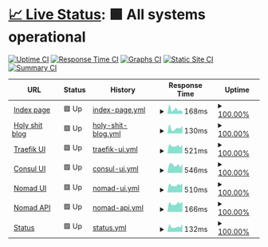 # [📈 Live Status](https://status.iddqd.uk): <!--live status--> **🟩 All systems operational**

[![Uptime CI](https://github.com/iddqd-uk/status/workflows/Uptime%20CI/badge.svg)](https://github.com/iddqd-uk/status/actions?query=workflow%3A%22Uptime+CI%22)
[![Response Time CI](https://github.com/iddqd-uk/status/workflows/Response%20Time%20CI/badge.svg)](https://github.com/iddqd-uk/status/actions?query=workflow%3A%22Response+Time+CI%22)
[![Graphs CI](https://github.com/iddqd-uk/status/workflows/Graphs%20CI/badge.svg)](https://github.com/iddqd-uk/status/actions?query=workflow%3A%22Graphs+CI%22)
[![Static Site CI](https://github.com/iddqd-uk/status/workflows/Static%20Site%20CI/badge.svg)](https://github.com/iddqd-uk/status/actions?query=workflow%3A%22Static+Site+CI%22)
[![Summary CI](https://github.com/iddqd-uk/status/workflows/Summary%20CI/badge.svg)](https://github.com/iddqd-uk/status/actions?query=workflow%3A%22Summary+CI%22)

<!--start: status pages-->
<!-- This summary is generated by Upptime (https://github.com/upptime/upptime) -->
<!-- Do not edit this manually, your changes will be overwritten -->
<!-- prettier-ignore -->
| URL | Status | History | Response Time | Uptime |
| --- | ------ | ------- | ------------- | ------ |
| <img alt="" src="https://icons.duckduckgo.com/ip3/iddqd.uk.ico" height="13"> [Index page](https://iddqd.uk) | 🟩 Up | [index-page.yml](https://github.com/iddqd-uk/status/commits/HEAD/history/index-page.yml) | <details><summary><img alt="Response time graph" src="./graphs/index-page/response-time-week.png" height="20"> 168ms</summary><br><a href="https://status.iddqd.uk/history/index-page"><img alt="Response time 147" src="https://img.shields.io/endpoint?url=https%3A%2F%2Fraw.githubusercontent.com%2Fiddqd-uk%2Fstatus%2FHEAD%2Fapi%2Findex-page%2Fresponse-time.json"></a><br><a href="https://status.iddqd.uk/history/index-page"><img alt="24-hour response time 88" src="https://img.shields.io/endpoint?url=https%3A%2F%2Fraw.githubusercontent.com%2Fiddqd-uk%2Fstatus%2FHEAD%2Fapi%2Findex-page%2Fresponse-time-day.json"></a><br><a href="https://status.iddqd.uk/history/index-page"><img alt="7-day response time 168" src="https://img.shields.io/endpoint?url=https%3A%2F%2Fraw.githubusercontent.com%2Fiddqd-uk%2Fstatus%2FHEAD%2Fapi%2Findex-page%2Fresponse-time-week.json"></a><br><a href="https://status.iddqd.uk/history/index-page"><img alt="30-day response time 155" src="https://img.shields.io/endpoint?url=https%3A%2F%2Fraw.githubusercontent.com%2Fiddqd-uk%2Fstatus%2FHEAD%2Fapi%2Findex-page%2Fresponse-time-month.json"></a><br><a href="https://status.iddqd.uk/history/index-page"><img alt="1-year response time 141" src="https://img.shields.io/endpoint?url=https%3A%2F%2Fraw.githubusercontent.com%2Fiddqd-uk%2Fstatus%2FHEAD%2Fapi%2Findex-page%2Fresponse-time-year.json"></a></details> | <details><summary><a href="https://status.iddqd.uk/history/index-page">100.00%</a></summary><a href="https://status.iddqd.uk/history/index-page"><img alt="All-time uptime 100.00%" src="https://img.shields.io/endpoint?url=https%3A%2F%2Fraw.githubusercontent.com%2Fiddqd-uk%2Fstatus%2FHEAD%2Fapi%2Findex-page%2Fuptime.json"></a><br><a href="https://status.iddqd.uk/history/index-page"><img alt="24-hour uptime 100.00%" src="https://img.shields.io/endpoint?url=https%3A%2F%2Fraw.githubusercontent.com%2Fiddqd-uk%2Fstatus%2FHEAD%2Fapi%2Findex-page%2Fuptime-day.json"></a><br><a href="https://status.iddqd.uk/history/index-page"><img alt="7-day uptime 100.00%" src="https://img.shields.io/endpoint?url=https%3A%2F%2Fraw.githubusercontent.com%2Fiddqd-uk%2Fstatus%2FHEAD%2Fapi%2Findex-page%2Fuptime-week.json"></a><br><a href="https://status.iddqd.uk/history/index-page"><img alt="30-day uptime 100.00%" src="https://img.shields.io/endpoint?url=https%3A%2F%2Fraw.githubusercontent.com%2Fiddqd-uk%2Fstatus%2FHEAD%2Fapi%2Findex-page%2Fuptime-month.json"></a><br><a href="https://status.iddqd.uk/history/index-page"><img alt="1-year uptime 99.99%" src="https://img.shields.io/endpoint?url=https%3A%2F%2Fraw.githubusercontent.com%2Fiddqd-uk%2Fstatus%2FHEAD%2Fapi%2Findex-page%2Fuptime-year.json"></a></details>
| <img alt="" src="https://icons.duckduckgo.com/ip3/blog.iddqd.uk.ico" height="13"> [Holy shit blog](https://blog.iddqd.uk) | 🟩 Up | [holy-shit-blog.yml](https://github.com/iddqd-uk/status/commits/HEAD/history/holy-shit-blog.yml) | <details><summary><img alt="Response time graph" src="./graphs/holy-shit-blog/response-time-week.png" height="20"> 130ms</summary><br><a href="https://status.iddqd.uk/history/holy-shit-blog"><img alt="Response time 139" src="https://img.shields.io/endpoint?url=https%3A%2F%2Fraw.githubusercontent.com%2Fiddqd-uk%2Fstatus%2FHEAD%2Fapi%2Fholy-shit-blog%2Fresponse-time.json"></a><br><a href="https://status.iddqd.uk/history/holy-shit-blog"><img alt="24-hour response time 188" src="https://img.shields.io/endpoint?url=https%3A%2F%2Fraw.githubusercontent.com%2Fiddqd-uk%2Fstatus%2FHEAD%2Fapi%2Fholy-shit-blog%2Fresponse-time-day.json"></a><br><a href="https://status.iddqd.uk/history/holy-shit-blog"><img alt="7-day response time 130" src="https://img.shields.io/endpoint?url=https%3A%2F%2Fraw.githubusercontent.com%2Fiddqd-uk%2Fstatus%2FHEAD%2Fapi%2Fholy-shit-blog%2Fresponse-time-week.json"></a><br><a href="https://status.iddqd.uk/history/holy-shit-blog"><img alt="30-day response time 145" src="https://img.shields.io/endpoint?url=https%3A%2F%2Fraw.githubusercontent.com%2Fiddqd-uk%2Fstatus%2FHEAD%2Fapi%2Fholy-shit-blog%2Fresponse-time-month.json"></a><br><a href="https://status.iddqd.uk/history/holy-shit-blog"><img alt="1-year response time 135" src="https://img.shields.io/endpoint?url=https%3A%2F%2Fraw.githubusercontent.com%2Fiddqd-uk%2Fstatus%2FHEAD%2Fapi%2Fholy-shit-blog%2Fresponse-time-year.json"></a></details> | <details><summary><a href="https://status.iddqd.uk/history/holy-shit-blog">100.00%</a></summary><a href="https://status.iddqd.uk/history/holy-shit-blog"><img alt="All-time uptime 100.00%" src="https://img.shields.io/endpoint?url=https%3A%2F%2Fraw.githubusercontent.com%2Fiddqd-uk%2Fstatus%2FHEAD%2Fapi%2Fholy-shit-blog%2Fuptime.json"></a><br><a href="https://status.iddqd.uk/history/holy-shit-blog"><img alt="24-hour uptime 100.00%" src="https://img.shields.io/endpoint?url=https%3A%2F%2Fraw.githubusercontent.com%2Fiddqd-uk%2Fstatus%2FHEAD%2Fapi%2Fholy-shit-blog%2Fuptime-day.json"></a><br><a href="https://status.iddqd.uk/history/holy-shit-blog"><img alt="7-day uptime 100.00%" src="https://img.shields.io/endpoint?url=https%3A%2F%2Fraw.githubusercontent.com%2Fiddqd-uk%2Fstatus%2FHEAD%2Fapi%2Fholy-shit-blog%2Fuptime-week.json"></a><br><a href="https://status.iddqd.uk/history/holy-shit-blog"><img alt="30-day uptime 100.00%" src="https://img.shields.io/endpoint?url=https%3A%2F%2Fraw.githubusercontent.com%2Fiddqd-uk%2Fstatus%2FHEAD%2Fapi%2Fholy-shit-blog%2Fuptime-month.json"></a><br><a href="https://status.iddqd.uk/history/holy-shit-blog"><img alt="1-year uptime 100.00%" src="https://img.shields.io/endpoint?url=https%3A%2F%2Fraw.githubusercontent.com%2Fiddqd-uk%2Fstatus%2FHEAD%2Fapi%2Fholy-shit-blog%2Fuptime-year.json"></a></details>
| <img alt="" src="https://icons.duckduckgo.com/ip3/traefik.iddqd.uk.ico" height="13"> [Traefik UI](https://traefik.iddqd.uk) | 🟩 Up | [traefik-ui.yml](https://github.com/iddqd-uk/status/commits/HEAD/history/traefik-ui.yml) | <details><summary><img alt="Response time graph" src="./graphs/traefik-ui/response-time-week.png" height="20"> 521ms</summary><br><a href="https://status.iddqd.uk/history/traefik-ui"><img alt="Response time 559" src="https://img.shields.io/endpoint?url=https%3A%2F%2Fraw.githubusercontent.com%2Fiddqd-uk%2Fstatus%2FHEAD%2Fapi%2Ftraefik-ui%2Fresponse-time.json"></a><br><a href="https://status.iddqd.uk/history/traefik-ui"><img alt="24-hour response time 607" src="https://img.shields.io/endpoint?url=https%3A%2F%2Fraw.githubusercontent.com%2Fiddqd-uk%2Fstatus%2FHEAD%2Fapi%2Ftraefik-ui%2Fresponse-time-day.json"></a><br><a href="https://status.iddqd.uk/history/traefik-ui"><img alt="7-day response time 521" src="https://img.shields.io/endpoint?url=https%3A%2F%2Fraw.githubusercontent.com%2Fiddqd-uk%2Fstatus%2FHEAD%2Fapi%2Ftraefik-ui%2Fresponse-time-week.json"></a><br><a href="https://status.iddqd.uk/history/traefik-ui"><img alt="30-day response time 515" src="https://img.shields.io/endpoint?url=https%3A%2F%2Fraw.githubusercontent.com%2Fiddqd-uk%2Fstatus%2FHEAD%2Fapi%2Ftraefik-ui%2Fresponse-time-month.json"></a><br><a href="https://status.iddqd.uk/history/traefik-ui"><img alt="1-year response time 537" src="https://img.shields.io/endpoint?url=https%3A%2F%2Fraw.githubusercontent.com%2Fiddqd-uk%2Fstatus%2FHEAD%2Fapi%2Ftraefik-ui%2Fresponse-time-year.json"></a></details> | <details><summary><a href="https://status.iddqd.uk/history/traefik-ui">100.00%</a></summary><a href="https://status.iddqd.uk/history/traefik-ui"><img alt="All-time uptime 100.00%" src="https://img.shields.io/endpoint?url=https%3A%2F%2Fraw.githubusercontent.com%2Fiddqd-uk%2Fstatus%2FHEAD%2Fapi%2Ftraefik-ui%2Fuptime.json"></a><br><a href="https://status.iddqd.uk/history/traefik-ui"><img alt="24-hour uptime 100.00%" src="https://img.shields.io/endpoint?url=https%3A%2F%2Fraw.githubusercontent.com%2Fiddqd-uk%2Fstatus%2FHEAD%2Fapi%2Ftraefik-ui%2Fuptime-day.json"></a><br><a href="https://status.iddqd.uk/history/traefik-ui"><img alt="7-day uptime 100.00%" src="https://img.shields.io/endpoint?url=https%3A%2F%2Fraw.githubusercontent.com%2Fiddqd-uk%2Fstatus%2FHEAD%2Fapi%2Ftraefik-ui%2Fuptime-week.json"></a><br><a href="https://status.iddqd.uk/history/traefik-ui"><img alt="30-day uptime 100.00%" src="https://img.shields.io/endpoint?url=https%3A%2F%2Fraw.githubusercontent.com%2Fiddqd-uk%2Fstatus%2FHEAD%2Fapi%2Ftraefik-ui%2Fuptime-month.json"></a><br><a href="https://status.iddqd.uk/history/traefik-ui"><img alt="1-year uptime 100.00%" src="https://img.shields.io/endpoint?url=https%3A%2F%2Fraw.githubusercontent.com%2Fiddqd-uk%2Fstatus%2FHEAD%2Fapi%2Ftraefik-ui%2Fuptime-year.json"></a></details>
| <img alt="" src="https://icons.duckduckgo.com/ip3/consul.iddqd.uk.ico" height="13"> [Consul UI](https://consul.iddqd.uk) | 🟩 Up | [consul-ui.yml](https://github.com/iddqd-uk/status/commits/HEAD/history/consul-ui.yml) | <details><summary><img alt="Response time graph" src="./graphs/consul-ui/response-time-week.png" height="20"> 546ms</summary><br><a href="https://status.iddqd.uk/history/consul-ui"><img alt="Response time 552" src="https://img.shields.io/endpoint?url=https%3A%2F%2Fraw.githubusercontent.com%2Fiddqd-uk%2Fstatus%2FHEAD%2Fapi%2Fconsul-ui%2Fresponse-time.json"></a><br><a href="https://status.iddqd.uk/history/consul-ui"><img alt="24-hour response time 614" src="https://img.shields.io/endpoint?url=https%3A%2F%2Fraw.githubusercontent.com%2Fiddqd-uk%2Fstatus%2FHEAD%2Fapi%2Fconsul-ui%2Fresponse-time-day.json"></a><br><a href="https://status.iddqd.uk/history/consul-ui"><img alt="7-day response time 546" src="https://img.shields.io/endpoint?url=https%3A%2F%2Fraw.githubusercontent.com%2Fiddqd-uk%2Fstatus%2FHEAD%2Fapi%2Fconsul-ui%2Fresponse-time-week.json"></a><br><a href="https://status.iddqd.uk/history/consul-ui"><img alt="30-day response time 529" src="https://img.shields.io/endpoint?url=https%3A%2F%2Fraw.githubusercontent.com%2Fiddqd-uk%2Fstatus%2FHEAD%2Fapi%2Fconsul-ui%2Fresponse-time-month.json"></a><br><a href="https://status.iddqd.uk/history/consul-ui"><img alt="1-year response time 545" src="https://img.shields.io/endpoint?url=https%3A%2F%2Fraw.githubusercontent.com%2Fiddqd-uk%2Fstatus%2FHEAD%2Fapi%2Fconsul-ui%2Fresponse-time-year.json"></a></details> | <details><summary><a href="https://status.iddqd.uk/history/consul-ui">100.00%</a></summary><a href="https://status.iddqd.uk/history/consul-ui"><img alt="All-time uptime 100.00%" src="https://img.shields.io/endpoint?url=https%3A%2F%2Fraw.githubusercontent.com%2Fiddqd-uk%2Fstatus%2FHEAD%2Fapi%2Fconsul-ui%2Fuptime.json"></a><br><a href="https://status.iddqd.uk/history/consul-ui"><img alt="24-hour uptime 100.00%" src="https://img.shields.io/endpoint?url=https%3A%2F%2Fraw.githubusercontent.com%2Fiddqd-uk%2Fstatus%2FHEAD%2Fapi%2Fconsul-ui%2Fuptime-day.json"></a><br><a href="https://status.iddqd.uk/history/consul-ui"><img alt="7-day uptime 100.00%" src="https://img.shields.io/endpoint?url=https%3A%2F%2Fraw.githubusercontent.com%2Fiddqd-uk%2Fstatus%2FHEAD%2Fapi%2Fconsul-ui%2Fuptime-week.json"></a><br><a href="https://status.iddqd.uk/history/consul-ui"><img alt="30-day uptime 100.00%" src="https://img.shields.io/endpoint?url=https%3A%2F%2Fraw.githubusercontent.com%2Fiddqd-uk%2Fstatus%2FHEAD%2Fapi%2Fconsul-ui%2Fuptime-month.json"></a><br><a href="https://status.iddqd.uk/history/consul-ui"><img alt="1-year uptime 100.00%" src="https://img.shields.io/endpoint?url=https%3A%2F%2Fraw.githubusercontent.com%2Fiddqd-uk%2Fstatus%2FHEAD%2Fapi%2Fconsul-ui%2Fuptime-year.json"></a></details>
| <img alt="" src="https://icons.duckduckgo.com/ip3/nomad.iddqd.uk.ico" height="13"> [Nomad UI](https://nomad.iddqd.uk) | 🟩 Up | [nomad-ui.yml](https://github.com/iddqd-uk/status/commits/HEAD/history/nomad-ui.yml) | <details><summary><img alt="Response time graph" src="./graphs/nomad-ui/response-time-week.png" height="20"> 510ms</summary><br><a href="https://status.iddqd.uk/history/nomad-ui"><img alt="Response time 540" src="https://img.shields.io/endpoint?url=https%3A%2F%2Fraw.githubusercontent.com%2Fiddqd-uk%2Fstatus%2FHEAD%2Fapi%2Fnomad-ui%2Fresponse-time.json"></a><br><a href="https://status.iddqd.uk/history/nomad-ui"><img alt="24-hour response time 624" src="https://img.shields.io/endpoint?url=https%3A%2F%2Fraw.githubusercontent.com%2Fiddqd-uk%2Fstatus%2FHEAD%2Fapi%2Fnomad-ui%2Fresponse-time-day.json"></a><br><a href="https://status.iddqd.uk/history/nomad-ui"><img alt="7-day response time 510" src="https://img.shields.io/endpoint?url=https%3A%2F%2Fraw.githubusercontent.com%2Fiddqd-uk%2Fstatus%2FHEAD%2Fapi%2Fnomad-ui%2Fresponse-time-week.json"></a><br><a href="https://status.iddqd.uk/history/nomad-ui"><img alt="30-day response time 503" src="https://img.shields.io/endpoint?url=https%3A%2F%2Fraw.githubusercontent.com%2Fiddqd-uk%2Fstatus%2FHEAD%2Fapi%2Fnomad-ui%2Fresponse-time-month.json"></a><br><a href="https://status.iddqd.uk/history/nomad-ui"><img alt="1-year response time 531" src="https://img.shields.io/endpoint?url=https%3A%2F%2Fraw.githubusercontent.com%2Fiddqd-uk%2Fstatus%2FHEAD%2Fapi%2Fnomad-ui%2Fresponse-time-year.json"></a></details> | <details><summary><a href="https://status.iddqd.uk/history/nomad-ui">100.00%</a></summary><a href="https://status.iddqd.uk/history/nomad-ui"><img alt="All-time uptime 100.00%" src="https://img.shields.io/endpoint?url=https%3A%2F%2Fraw.githubusercontent.com%2Fiddqd-uk%2Fstatus%2FHEAD%2Fapi%2Fnomad-ui%2Fuptime.json"></a><br><a href="https://status.iddqd.uk/history/nomad-ui"><img alt="24-hour uptime 100.00%" src="https://img.shields.io/endpoint?url=https%3A%2F%2Fraw.githubusercontent.com%2Fiddqd-uk%2Fstatus%2FHEAD%2Fapi%2Fnomad-ui%2Fuptime-day.json"></a><br><a href="https://status.iddqd.uk/history/nomad-ui"><img alt="7-day uptime 100.00%" src="https://img.shields.io/endpoint?url=https%3A%2F%2Fraw.githubusercontent.com%2Fiddqd-uk%2Fstatus%2FHEAD%2Fapi%2Fnomad-ui%2Fuptime-week.json"></a><br><a href="https://status.iddqd.uk/history/nomad-ui"><img alt="30-day uptime 100.00%" src="https://img.shields.io/endpoint?url=https%3A%2F%2Fraw.githubusercontent.com%2Fiddqd-uk%2Fstatus%2FHEAD%2Fapi%2Fnomad-ui%2Fuptime-month.json"></a><br><a href="https://status.iddqd.uk/history/nomad-ui"><img alt="1-year uptime 100.00%" src="https://img.shields.io/endpoint?url=https%3A%2F%2Fraw.githubusercontent.com%2Fiddqd-uk%2Fstatus%2FHEAD%2Fapi%2Fnomad-ui%2Fuptime-year.json"></a></details>
| <img alt="" src="https://icons.duckduckgo.com/ip3/nomad.iddqd.uk.ico" height="13"> [Nomad API](https://nomad.iddqd.uk/v1/status/leader) | 🟩 Up | [nomad-api.yml](https://github.com/iddqd-uk/status/commits/HEAD/history/nomad-api.yml) | <details><summary><img alt="Response time graph" src="./graphs/nomad-api/response-time-week.png" height="20"> 166ms</summary><br><a href="https://status.iddqd.uk/history/nomad-api"><img alt="Response time 179" src="https://img.shields.io/endpoint?url=https%3A%2F%2Fraw.githubusercontent.com%2Fiddqd-uk%2Fstatus%2FHEAD%2Fapi%2Fnomad-api%2Fresponse-time.json"></a><br><a href="https://status.iddqd.uk/history/nomad-api"><img alt="24-hour response time 200" src="https://img.shields.io/endpoint?url=https%3A%2F%2Fraw.githubusercontent.com%2Fiddqd-uk%2Fstatus%2FHEAD%2Fapi%2Fnomad-api%2Fresponse-time-day.json"></a><br><a href="https://status.iddqd.uk/history/nomad-api"><img alt="7-day response time 166" src="https://img.shields.io/endpoint?url=https%3A%2F%2Fraw.githubusercontent.com%2Fiddqd-uk%2Fstatus%2FHEAD%2Fapi%2Fnomad-api%2Fresponse-time-week.json"></a><br><a href="https://status.iddqd.uk/history/nomad-api"><img alt="30-day response time 165" src="https://img.shields.io/endpoint?url=https%3A%2F%2Fraw.githubusercontent.com%2Fiddqd-uk%2Fstatus%2FHEAD%2Fapi%2Fnomad-api%2Fresponse-time-month.json"></a><br><a href="https://status.iddqd.uk/history/nomad-api"><img alt="1-year response time 178" src="https://img.shields.io/endpoint?url=https%3A%2F%2Fraw.githubusercontent.com%2Fiddqd-uk%2Fstatus%2FHEAD%2Fapi%2Fnomad-api%2Fresponse-time-year.json"></a></details> | <details><summary><a href="https://status.iddqd.uk/history/nomad-api">100.00%</a></summary><a href="https://status.iddqd.uk/history/nomad-api"><img alt="All-time uptime 100.00%" src="https://img.shields.io/endpoint?url=https%3A%2F%2Fraw.githubusercontent.com%2Fiddqd-uk%2Fstatus%2FHEAD%2Fapi%2Fnomad-api%2Fuptime.json"></a><br><a href="https://status.iddqd.uk/history/nomad-api"><img alt="24-hour uptime 100.00%" src="https://img.shields.io/endpoint?url=https%3A%2F%2Fraw.githubusercontent.com%2Fiddqd-uk%2Fstatus%2FHEAD%2Fapi%2Fnomad-api%2Fuptime-day.json"></a><br><a href="https://status.iddqd.uk/history/nomad-api"><img alt="7-day uptime 100.00%" src="https://img.shields.io/endpoint?url=https%3A%2F%2Fraw.githubusercontent.com%2Fiddqd-uk%2Fstatus%2FHEAD%2Fapi%2Fnomad-api%2Fuptime-week.json"></a><br><a href="https://status.iddqd.uk/history/nomad-api"><img alt="30-day uptime 100.00%" src="https://img.shields.io/endpoint?url=https%3A%2F%2Fraw.githubusercontent.com%2Fiddqd-uk%2Fstatus%2FHEAD%2Fapi%2Fnomad-api%2Fuptime-month.json"></a><br><a href="https://status.iddqd.uk/history/nomad-api"><img alt="1-year uptime 100.00%" src="https://img.shields.io/endpoint?url=https%3A%2F%2Fraw.githubusercontent.com%2Fiddqd-uk%2Fstatus%2FHEAD%2Fapi%2Fnomad-api%2Fuptime-year.json"></a></details>
| <img alt="" src="https://icons.duckduckgo.com/ip3/status.iddqd.uk.ico" height="13"> [Status](https://status.iddqd.uk) | 🟩 Up | [status.yml](https://github.com/iddqd-uk/status/commits/HEAD/history/status.yml) | <details><summary><img alt="Response time graph" src="./graphs/status/response-time-week.png" height="20"> 132ms</summary><br><a href="https://status.iddqd.uk/history/status"><img alt="Response time 136" src="https://img.shields.io/endpoint?url=https%3A%2F%2Fraw.githubusercontent.com%2Fiddqd-uk%2Fstatus%2FHEAD%2Fapi%2Fstatus%2Fresponse-time.json"></a><br><a href="https://status.iddqd.uk/history/status"><img alt="24-hour response time 204" src="https://img.shields.io/endpoint?url=https%3A%2F%2Fraw.githubusercontent.com%2Fiddqd-uk%2Fstatus%2FHEAD%2Fapi%2Fstatus%2Fresponse-time-day.json"></a><br><a href="https://status.iddqd.uk/history/status"><img alt="7-day response time 132" src="https://img.shields.io/endpoint?url=https%3A%2F%2Fraw.githubusercontent.com%2Fiddqd-uk%2Fstatus%2FHEAD%2Fapi%2Fstatus%2Fresponse-time-week.json"></a><br><a href="https://status.iddqd.uk/history/status"><img alt="30-day response time 136" src="https://img.shields.io/endpoint?url=https%3A%2F%2Fraw.githubusercontent.com%2Fiddqd-uk%2Fstatus%2FHEAD%2Fapi%2Fstatus%2Fresponse-time-month.json"></a><br><a href="https://status.iddqd.uk/history/status"><img alt="1-year response time 132" src="https://img.shields.io/endpoint?url=https%3A%2F%2Fraw.githubusercontent.com%2Fiddqd-uk%2Fstatus%2FHEAD%2Fapi%2Fstatus%2Fresponse-time-year.json"></a></details> | <details><summary><a href="https://status.iddqd.uk/history/status">100.00%</a></summary><a href="https://status.iddqd.uk/history/status"><img alt="All-time uptime 100.00%" src="https://img.shields.io/endpoint?url=https%3A%2F%2Fraw.githubusercontent.com%2Fiddqd-uk%2Fstatus%2FHEAD%2Fapi%2Fstatus%2Fuptime.json"></a><br><a href="https://status.iddqd.uk/history/status"><img alt="24-hour uptime 100.00%" src="https://img.shields.io/endpoint?url=https%3A%2F%2Fraw.githubusercontent.com%2Fiddqd-uk%2Fstatus%2FHEAD%2Fapi%2Fstatus%2Fuptime-day.json"></a><br><a href="https://status.iddqd.uk/history/status"><img alt="7-day uptime 100.00%" src="https://img.shields.io/endpoint?url=https%3A%2F%2Fraw.githubusercontent.com%2Fiddqd-uk%2Fstatus%2FHEAD%2Fapi%2Fstatus%2Fuptime-week.json"></a><br><a href="https://status.iddqd.uk/history/status"><img alt="30-day uptime 100.00%" src="https://img.shields.io/endpoint?url=https%3A%2F%2Fraw.githubusercontent.com%2Fiddqd-uk%2Fstatus%2FHEAD%2Fapi%2Fstatus%2Fuptime-month.json"></a><br><a href="https://status.iddqd.uk/history/status"><img alt="1-year uptime 99.99%" src="https://img.shields.io/endpoint?url=https%3A%2F%2Fraw.githubusercontent.com%2Fiddqd-uk%2Fstatus%2FHEAD%2Fapi%2Fstatus%2Fuptime-year.json"></a></details>

<!--end: status pages-->
